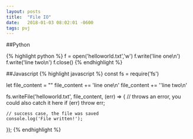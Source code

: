 ```yaml
---
layout: posts
title:  "File IO"
date:   2018-01-03 08:02:01 -0600
tags: pvj
---
```


##Python

{% highlight python %}
f = open('helloworld.txt','w')
  f.write('line one\n')
  f.write('line two\n')
f.close()
{% endhighlight %}

##Javascript
{% highlight javascript %}
const fs = require('fs')

let file_content = ""
file_content += 'line one\n'
file_content += ''line two\n'

fs.writeFile('helloworld.txt', file_content, (err) => {
    // throws an error, you could also catch it here
    if (err) throw err;

    // success case, the file was saved
    console.log('File written!');
});
{% endhighlight %}
